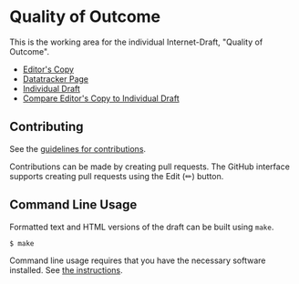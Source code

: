 # Quality of Outcome

This is the working area for the individual Internet-Draft, "Quality of Outcome".

* [Editor's Copy](https://domoslabs.github.io/QoORFC/#go.draft-teigen-ippm-qoo.html)
* [Datatracker Page](https://datatracker.ietf.org/doc/draft-teigen-ippm-qoo)
* [Individual Draft](https://datatracker.ietf.org/doc/html/draft-teigen-ippm-qoo)
* [Compare Editor's Copy to Individual Draft](https://domoslabs.github.io/QoORFC/#go.draft-teigen-ippm-qoo.diff)


## Contributing

See the
[guidelines for contributions](https://github.com/domoslabs/QoORFC/blob//CONTRIBUTING.md).

Contributions can be made by creating pull requests.
The GitHub interface supports creating pull requests using the Edit (✏) button.


## Command Line Usage

Formatted text and HTML versions of the draft can be built using `make`.

```sh
$ make
```

Command line usage requires that you have the necessary software installed.  See
[the instructions](https://github.com/martinthomson/i-d-template/blob/main/doc/SETUP.md).

